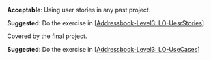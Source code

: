<panel type="info" header="`W6.3a` Can explain prose :star::star::star:" no-close>
  <include src="../../book/specifyingRequirements/prose/what/full.md" />
</panel>

<!-- ==================================================================================================== -->

<panel type="info" header="`W6.3b` Can explain feature lists :star::star::star:" no-close>
  <include src="../../book/specifyingRequirements/featureList/what/full.md" />
</panel>

<!-- ==================================================================================================== -->

<panel type="danger" header="`W6.3c` Can write simple user stories :star::star:" no-close>
  <include src="../../book/specifyingRequirements/userStories/introduction/full.md" />
  <panel header=":dart: Evidence" expanded>

**Acceptable**: Using user stories in any past project.

**Suggested**: Do the exercise in [[Addressbook-Level3: LO-UesrStories](https://github.com/nus-cs2103-AY1718S1/addressbook-level3/blob/master/doc/LearningOutcomes.md#utilize-user-stories-lo-userstories)]
   
<include src="submission.md" />

  </panel>
</panel>

<!-- ==================================================================================================== -->

<panel type="info" header="`W6.3d` Can write more detailed user stories :star::star::star:" no-close>
  <include src="../../book/specifyingRequirements/userStories/details/full.md" />
<!-- TODO: add evidence -->
</panel>

<!-- ==================================================================================================== -->

<panel type="info" header="`W6.3e` Can use user stories to manage requirements of project :star::star::star:" no-close>
  <include src="../../book/specifyingRequirements/userStories/usage/full.md" />
  <panel header=":dart: Evidence" expanded>

Covered by the final project.

  </panel>
</panel>

<!-- ==================================================================================================== -->

<panel type="warning" header="`W6.3f` Can explain use cases :star::star:" no-close>
  <include src="../../book/specifyingRequirements/useCases/introduction/full.md" />
</panel>

<!-- ==================================================================================================== -->

<panel type="warning" header="`W6.3g` Can use use cases to list functional requirements of a simple system :star::star:" no-close>
  <include src="../../book/specifyingRequirements/useCases/identifying/full.md" />
</panel>

<!-- ==================================================================================================== -->

<panel type="warning" header="`W6.3h` Can specify details of a use case in a structured format :star::star:" no-close>
  <include src="../../book/specifyingRequirements/useCases/details/full.md" />
  <panel header=":dart: Evidence" expanded>

**Suggested**: Do the exercise in [[Addressbook-Level3: LO-UseCases](https://github.com/nus-cs2103-AY1718S1/addressbook-level3/blob/master/doc/LearningOutcomes.md#utilize-use-cases-lo-usecases)]
   
<include src="submission.md" />

  </panel>
</panel>

<!-- ==================================================================================================== -->

<panel type="success" header="`W6.3i` Can optimize the use of use cases :star::star::star::star:" no-close>
  <include src="../../book/specifyingRequirements/useCases/usage/full.md" />
<!-- TODO: add evidence -->
</panel>

<!-- ==================================================================================================== -->

<panel type="info" header="`W6.3j` Can explain glossary :star::star::star:" no-close>
  <include src="../../book/specifyingRequirements/glossary/what/full.md" />
<!-- TODO: add evidence -->
</panel>

<!-- ==================================================================================================== -->

<panel type="info" header="`W6.3k` Can explain supplementary requirements :star::star::star:" no-close>
  <include src="../../book/specifyingRequirements/supplementaryRequirements/what/full.md" />
<!-- TODO: add evidence -->
</panel>
